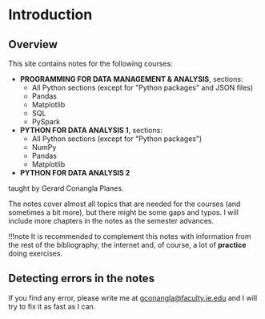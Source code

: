 # Introduction

## Overview

This site contains notes for the following courses:

* **PROGRAMMING FOR DATA MANAGEMENT & ANALYSIS**, sections:
    * All Python sections (except for "Python packages" and JSON files)
    * Pandas
    * Matplotlib
    * SQL
    * PySpark
* **PYTHON FOR DATA ANALYSIS 1**, sections:
    * All Python sections (except for "Python packages")
    * NumPy
    * Pandas
    * Matplotlib
* **PYTHON FOR DATA ANALYSIS 2** 

taught by Gerard Conangla Planes.

The notes cover almost all topics that are needed for the courses (and sometimes a bit more), 
but there might be some gaps and typos. I will include more chapters in the notes as the semester advances.

!!!note
    It is recommended to complement this notes with information from the rest of the bibliography, 
    the internet and, of course, a lot of **practice** doing exercises.

## Detecting errors in the notes

If you find any error, please write me at [gconangla@faculty.ie.edu](mailto:gconangla@faculty.ie.edu)
and I will try to fix it as fast as I can.